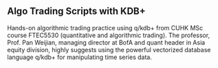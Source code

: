 ## Algo Trading Scripts with KDB+
Hands-on algorithmic trading practice using q/kdb+ from CUHK MSc course FTEC5530 (quantitative and algorithmic trading).
The professor, Prof. Pan Weijian, managing director at BofA and quant header in Asia equity division, highly suggests using the powerful vectorized database language q/kdb+ for manipulating time series data.
